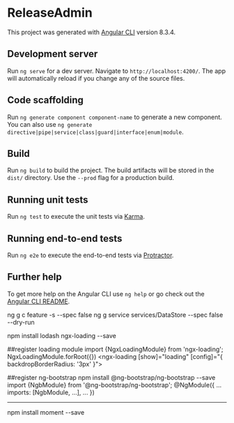 # ReleaseAdmin

This project was generated with [Angular CLI](https://github.com/angular/angular-cli) version 8.3.4.

## Development server

Run `ng serve` for a dev server. Navigate to `http://localhost:4200/`. The app will automatically reload if you change any of the source files.

## Code scaffolding

Run `ng generate component component-name` to generate a new component. You can also use `ng generate directive|pipe|service|class|guard|interface|enum|module`.

## Build

Run `ng build` to build the project. The build artifacts will be stored in the `dist/` directory. Use the `--prod` flag for a production build.

## Running unit tests

Run `ng test` to execute the unit tests via [Karma](https://karma-runner.github.io).

## Running end-to-end tests

Run `ng e2e` to execute the end-to-end tests via [Protractor](http://www.protractortest.org/).

## Further help

To get more help on the Angular CLI use `ng help` or go check out the [Angular CLI README](https://github.com/angular/angular-cli/blob/master/README.md).



ng g c feature -s  --spec false
ng g service services/DataStore --spec false --dry-run

npm install lodash  ngx-loading --save

##register loading module
import {NgxLoadingModule} from 'ngx-loading';
NgxLoadingModule.forRoot({})
  <ngx-loading [show]="loading" [config]="{ backdropBorderRadius: '3px' }"></ngx-loading>

##register ng-bootstrap
npm install @ng-bootstrap/ng-bootstrap --save 
import {NgbModule} from '@ng-bootstrap/ng-bootstrap';
@NgModule({
  ...
  imports: [NgbModule, ...],
  ...
})

---
npm install moment --save

